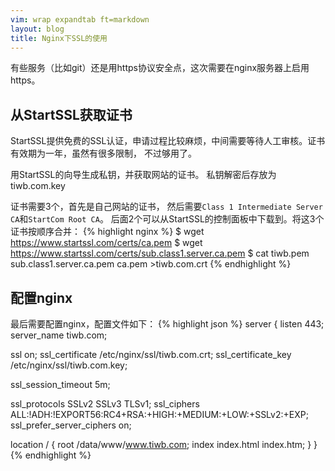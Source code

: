 ```yaml
---
vim: wrap expandtab ft=markdown
layout: blog
title: Nginx下SSL的使用
---
```


有些服务（比如git）还是用https协议安全点，这次需要在nginx服务器上启用https。

## 从StartSSL获取证书

StartSSL提供免费的SSL认证，申请过程比较麻烦，中间需要等待人工审核。证书有效期为一年，虽然有很多限制， 不过够用了。

用StartSSL的向导生成私钥，并获取网站的证书。
私钥解密后存放为tiwb.com.key

证书需要3个，首先是自己网站的证书， 然后需要`Class 1 Intermediate Server CA`和`StartCom Root CA`。 后面2个可以从StartSSL的控制面板中下载到。将这3个证书按顺序合并：
{% highlight nginx %}
$ wget https://www.startssl.com/certs/ca.pem
$ wget https://www.startssl.com/certs/sub.class1.server.ca.pem
$ cat tiwb.pem sub.class1.server.ca.pem ca.pem >tiwb.com.crt
{% endhighlight %}


## 配置nginx

最后需要配置nginx，配置文件如下：
{% highlight json %}
server {
  listen        443;
  server_name   tiwb.com;

  ssl                   on;
  ssl_certificate       /etc/nginx/ssl/tiwb.com.crt;
  ssl_certificate_key   /etc/nginx/ssl/tiwb.com.key;

  ssl_session_timeout   5m;

  ssl_protocols  SSLv2 SSLv3 TLSv1;
  ssl_ciphers  ALL:!ADH:!EXPORT56:RC4+RSA:+HIGH:+MEDIUM:+LOW:+SSLv2:+EXP;
  ssl_prefer_server_ciphers   on;

  location / {
    root   /data/www/www.tiwb.com;
    index  index.html index.htm;
  }
}
{% endhighlight %}
